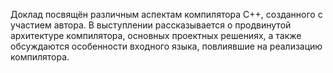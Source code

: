 Доклад посвящён различным аспектам компилятора С++, созданного с участием автора. В выступлении рассказывается о продвинутой архитектуре компилятора, основных проектных решениях, а также обсуждаются особенности входного языка, повлиявшие на реализацию компилятора.
